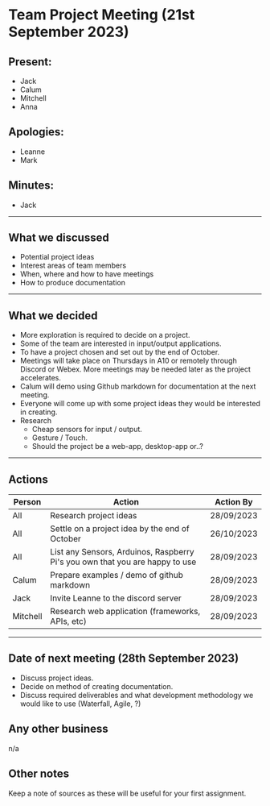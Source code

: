 # Team Project Meeting (21st September 2023)

## Present:
- Jack
- Calum
- Mitchell
- Anna

## Apologies:
- Leanne
- Mark

## Minutes:
- Jack

---

## What we discussed
- Potential project ideas
- Interest areas of team members
- When, where and how to have meetings
- How to produce documentation

---

## What we decided

- More exploration is required to decide on a project.
- Some of the team are interested in input/output applications.
- To have a project chosen and set out by the end of October.
- Meetings will take place on Thursdays in A10 or remotely through Discord or Webex. More meetings may be needed later as the project accelerates.
- Calum will demo using Github markdown for documentation at the next meeting.
- Everyone will come up with some project ideas they would be interested in creating.
- Research
     - Cheap sensors for input / output.
     - Gesture / Touch.
     - Should the project be a web-app, desktop-app or..? 

---

## Actions
| Person | Action | Action By |
| --- | --- | --- |
| All | Research project ideas | 28/09/2023 |
| All | Settle on a project idea by the end of October | 26/10/2023 |
| All | List any Sensors, Arduinos, Raspberry Pi's you own that you are happy to use | 28/09/2023 |
| Calum | Prepare examples / demo of github markdown | 28/09/2023 |
| Jack | Invite Leanne to the discord server | 28/09/2023 |
| Mitchell | Research web application (frameworks, APIs, etc) | 28/09/2023 |

---

## Date of next meeting (28th September 2023)
- Discuss project ideas.
- Decide on method of creating documentation.
- Discuss required deliverables and what development methodology we would like to use (Waterfall, Agile, ?)

## Any other business
n/a

## Other notes
Keep a note of sources as these will be useful for your first assignment.